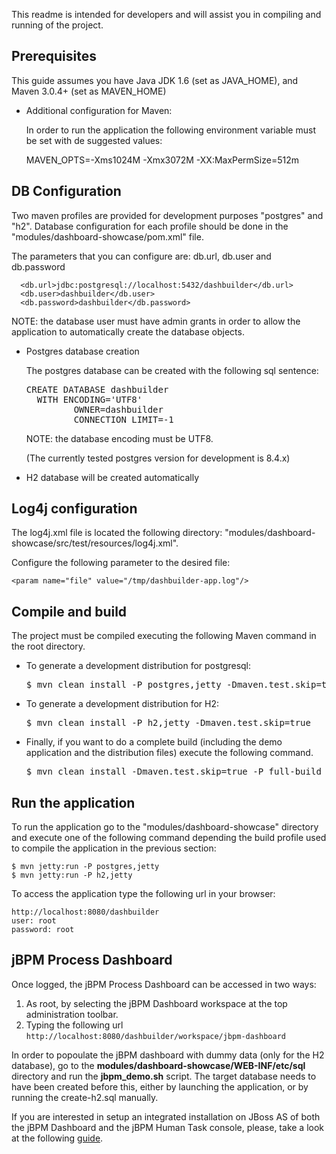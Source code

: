 This readme is intended for developers and will assist you in compiling and running of the project.

Prerequisites
--------------------

This guide assumes you have Java JDK 1.6 (set as JAVA_HOME), and Maven 3.0.4+ (set as MAVEN_HOME)

* Additional configuration for Maven:

  In order to run the application the following environment variable must be set with de suggested values:

    MAVEN_OPTS=-Xms1024M -Xmx3072M -XX:MaxPermSize=512m

DB Configuration
-------------------------

Two maven profiles are provided for development purposes "postgres" and "h2".
Database configuration for each profile should be done in the "modules/dashboard-showcase/pom.xml" file.

The parameters that you can configure are: db.url, db.user and db.password

      <db.url>jdbc:postgresql://localhost:5432/dashbuilder</db.url>
      <db.user>dashbuilder</db.user>
      <db.password>dashbuilder</db.password>

  NOTE: the database user must have admin grants in order to allow the application to automatically
  create the database objects.

* Postgres database creation

  The postgres database can be created with the following sql sentence:

    <pre>CREATE DATABASE dashbuilder
    WITH ENCODING='UTF8'
           OWNER=dashbuilder
           CONNECTION LIMIT=-1</pre>

  NOTE: the database encoding must be UTF8.

  (The currently tested postgres version for development is 8.4.x)

* H2 database will be created automatically

Log4j configuration
-------------------

The log4j.xml file is located the following directory: "modules/dashboard-showcase/src/test/resources/log4j.xml".

Configure the following parameter to the desired file:

    <param name="file" value="/tmp/dashbuilder-app.log"/>

Compile and build
----------------------

The project must be compiled executing the following Maven command in the root directory.

* To generate a development distribution for postgresql:

    <pre>$ mvn clean install -P postgres,jetty -Dmaven.test.skip=true</pre>

* To generate a development distribution for H2:

    <pre>$ mvn clean install -P h2,jetty -Dmaven.test.skip=true</pre>

* Finally, if you want to do a complete build (including the demo application and the distribution files) execute the
following command.

    <pre>$ mvn clean install -Dmaven.test.skip=true -P full-build</pre>

Run the application
--------------------

To run the application go to the "modules/dashboard-showcase" directory and execute one of the following command
depending the build profile used to compile the application in the previous section:

    $ mvn jetty:run -P postgres,jetty
    $ mvn jetty:run -P h2,jetty

To access the application type the following url in your browser:

    http://localhost:8080/dashbuilder
    user: root
    password: root

jBPM Process Dashboard
------------------------

Once logged, the jBPM Process Dashboard can be accessed in two ways:

1. As root, by selecting the jBPM Dashboard workspace at the top administration toolbar.
2. Typing the following url <code>http://localhost:8080/dashbuilder/workspace/jbpm-dashboard</code>

In order to popoulate the jBPM dashboard with dummy data (only for the H2 database), go to the
**modules/dashboard-showcase/WEB-INF/etc/sql** directory and run the **jbpm_demo.sh** script.
The target database needs to have been created before this, either by launching the application, or by
running the create-h2.sql manually.

If you are interested in setup an integrated installation on JBoss AS of both the jBPM Dashboard and the jBPM Human Task
console, please, take a look at the following [guide](https://github.com/droolsjbpm/dashboard-builder/blob/master/builder/src/main/jbossas7/jBPM-Integration.md).